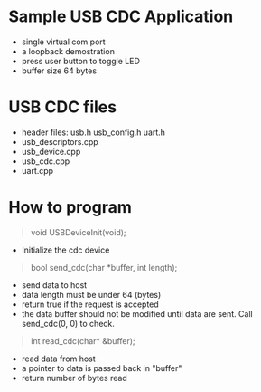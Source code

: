 # Sample USB CDC Application
- single virtual com port
- a loopback demostration
- press user button to toggle LED
- buffer size 64 bytes

# USB CDC files
- header files: usb.h usb_config.h uart.h
- usb_descriptors.cpp
- usb_device.cpp
- usb_cdc.cpp
- uart.cpp

# How to program

>void USBDeviceInit(void);
 
- Initialize the cdc device

>bool send_cdc(char *buffer, int length);

- send data to host
- data length must be under 64 (bytes)
- return true if the request is accepted
- the data buffer should not be modified until data are sent. Call send_cdc(0, 0) to check.

>int read_cdc(char* &buffer);

- read data from host
- a pointer to data is passed back in "buffer"
- return number of bytes read

